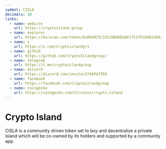 ```yaml
---
symbol: CISLA
decimals: 18
links:
  - name: website
    url: https://cryptoisland.group
  - name: explorer
    url: https://bscscan.com/token/0x09d975C3351DBdED28617517FC6982284a787f03
  - name: x
    url: https://x.com/Cryptoislandgr1
  - name: github
    url: https://github.com/CryptoIslandgroup/
  - name: telegram
    url: https://t.me/cryptoislandgroup
  - name: discord
    url: https://discord.com/invite/274APUJTEQ
  - name: facebook
    url: https://facebook.com/Cryptoislandgroup
  - name: coingecko
    url: https://coingecko.com/nl/coins/crypto-island
---
```


# Crypto Island

CISLA is a community driven token set to buy and decentralize a private island which will be co-owned by its holders and supported by a community app.
